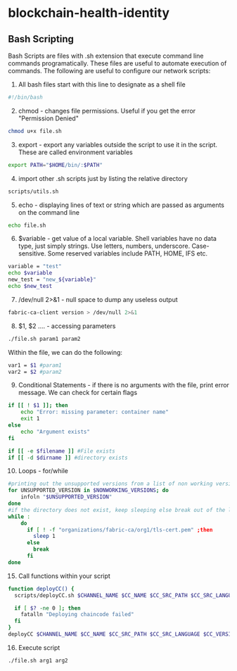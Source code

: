 # blockchain-health-identity
## Bash Scripting

Bash Scripts are files with .sh extension that execute command line commands programatically. These files are useful to automate execution of commands. The following are useful to configure our network scripts:

1. All bash files start with this line to designate as a shell file
```bash
#!/bin/bash
```
2. chmod - changes file permissions. Useful if you get the error "Permission Denied"
```bash
chmod u+x file.sh
```
3. export - export any variables outside the script to use it in the script. These are called environment variables
```bash
export PATH="$HOME/bin/:$PATH"
```
4. import other .sh scripts just by listing the relative directory
```bash
scripts/utils.sh
```
5. echo - displaying lines of text or string which are passed as arguments on the command line
```bash
echo file.sh
```
6.  $variable - get value of a local variable. Shell variables have no data type, just simply strings. Use letters, numbers, underscore. Case-sensitive. Some reserved variables include PATH, HOME, IFS etc.
```bash
variable = "test"
echo $variable
new_test = "new_${variable}"
echo $new_test
```
7. /dev/null 2>&1 - null space to dump any useless output
```bash
fabric-ca-client version > /dev/null 2>&1
```
8. $1, $2 .... - accessing parameters
```bash
./file.sh param1 param2
```
Within the file, we can do the following:

```bash
var1 = $1 #param1
var2 = $2 #param2
```
9. Conditional Statements - if there is no arguments with the file, print error message. We can check for certain flags

```bash
if [[ ! $1 ]]; then
    echo "Error: missing parameter: container name"
    exit 1
else
    echo "Argument exists"
fi

if [[ -e $filename ]] #File exists
if [[ -d $dirname ]] #directory exists
```

10. Loops - for/while
```bash
#printing out the unsupported versions from a list of non working versions
for UNSUPPORTED_VERSION in $NONWORKING_VERSIONS; do
    infoln "$UNSUPPORTED_VERSION" 
done
#if the directory does not exist, keep sleeping else break out of the loop
while :
    do
      if [ ! -f "organizations/fabric-ca/org1/tls-cert.pem" ;then
        sleep 1
      else
        break
      fi
done
```
15. Call functions within your script
```bash
function deployCC() {
  scripts/deployCC.sh $CHANNEL_NAME $CC_NAME $CC_SRC_PATH $CC_SRC_LANGUAGE $CC_VERSION $CC_SEQUENCE $CC_INIT_FCN $CC_END_POLICY $CC_COLL_CONFIG $CLI_DELAY $MAX_RETRY $VERBOSE

  if [ $? -ne 0 ]; then
    fatalln "Deploying chaincode failed"
  fi
}
deployCC $CHANNEL_NAME $CC_NAME $CC_SRC_PATH $CC_SRC_LANGUAGE $CC_VERSION $CC_SEQUENCE $CC_INIT_FCN $CC_END_POLICY $CC_COLL_CONFIG $CLI_DELAY $MAX_RETRY $VERBOSE
```
16. Execute script

```bash
./file.sh arg1 arg2
```
